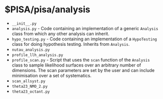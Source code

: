 # $PISA/pisa/analysis

* `__init__.py`
* `analysis.py` - Code containing an implementation of a generic `Analysis` class from which any other analysis can inherit.
* `hypo_testing.py` - Code containing an implementation of a `HypoTesting` class for doing hypothesis testing. Inherits from `Analysis`.
* `nutau_analysis.py`
* `profile_llh_analysis.py`
* `profile_scan.py` - Script that uses the `scan` function of the `Analysis` class to sample likelihood surfaces over an arbitrary number of dimensions. The scan parameters are set by the user and can include minimisation over a set of systematics.
* `scan_allsyst.py`
* `theta23_NMO_2.py`
* `theta23_octant.py`